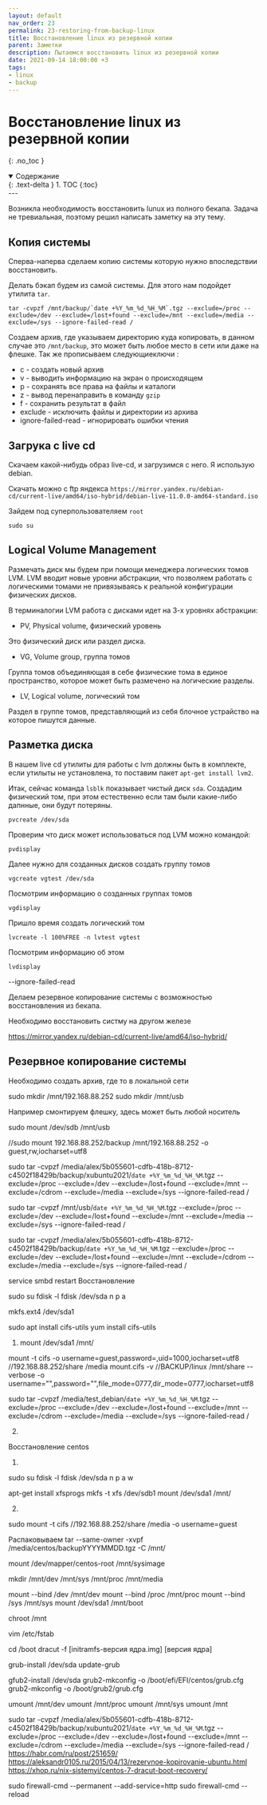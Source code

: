 ```yaml
---
layout: default
nav_order: 23
permalink: 23-restoring-from-backup-linux
title: Восстановление linux из резервной копии
parent: Заметки
description: Пытаемся восстановить linux из резервной копии
date: 2021-09-14 18:00:00 +3
tags:
- linux
- backup
---
```


# Восстановление linux из резервной копии
{: .no_toc }

<details open markdown="block">
  <summary>
    Содержание
  </summary>
  {: .text-delta }
1. TOC
{:toc}
</details>
---

Возникла необходимость восcтановить lunux из полного бекапа. Задача не тревиальная,
поэтому решил написать заметку на эту тему.

## Копия системы

Сперва-наперва сделаем копию системы которую нужно впоследствии восстановить.

Делать бэкап будем из самой системы. Для этого нам подойдет утилита `tar`.

```shell
tar -cvpzf /mnt/backup/`date +%Y_%m_%d_%H_%M`.tgz --exclude=/proc --exclude=/dev --exclude=/lost+found --exclude=/mnt --exclude=/media --exclude=/sys --ignore-failed-read /
```

Создаем архив, где указываем директорию куда копировать, в данном случае это `/mnt/backup`, это может быть любое место в сети или даже на флешке. Так же прописываем следующиеключи :

- c - создать новый архив
- v - выводить информацию на экран о происходящем
- p - сохранять все права на файлы и каталоги
- z - вывод перенаправить в команду `gzip`
- f - сохранить результат в файл
- exclude - исключить файлы и директории из архива
- ignore-failed-read - игнорировать ошибки чтения

## Загрука с live cd

Скачаем какой-нибудь образ live-cd, и загрузимся с него. Я использую debian.

Скачать можно с ftp яндекса `https://mirror.yandex.ru/debian-cd/current-live/amd64/iso-hybrid/debian-live-11.0.0-amd64-standard.iso`

Зайдем под суперпользователяем `root`

```shell
sudo su
```

## Logical Volume Management

Размечать диск мы будем при помощи менеджера логических томов LVM.
LVM вводит новые уровни абстракции, что позволяем работать с логическими томами не привязываясь к реальной конфигурации физических дисков.

В терминалогии LVM работа с дисками идет на 3-х уровнях абстракции:

- PV, Physical volume, физический уровень

Это физический диск или раздел диска.

- VG, Volume group, группа томов

Группа томов объединяющая в себе физические тома в единое пространство, которое может быть размечено на логические разделы.

- LV, Logical volume, логический том

Раздел в группе томов, представляющий из себя блочное устрайство на которое пишутся данные.


## Разметка диска

В нашем live cd утилиты для работы с lvm должны быть в комплекте, если утилыты не установлена, то поставим пакет `apt-get install lvm2`.

Итак, сейчас команда `lsblk` показывает чистый диск `sda`. Создадим физический том, при этом естественно если там были какие-либо дапнные, они будут потеряны.


```shell
pvcreate /dev/sda
```


Проверим что диск может использоваться под LVM можно командой:

```shell
pvdisplay
```


Далее нужно для созданных дисков создать группу томов

```shell
vgcreate vgtest /dev/sda
```

Посмотрим информацию о созданных группах томов

```shell
vgdisplay
```

Пришло время создать логический том

```shell
lvcreate -l 100%FREE -n lvtest vgtest
```

Посмотрим информацию об этом

```shell
lvdisplay
```



--ignore-failed-read

Делаем резервное копирование системы с возможностью восстановления из бекапа.

Необходимо восстановить систму на другом железе

https://mirror.yandex.ru/debian-cd/current-live/amd64/iso-hybrid/

## Резервное копирование системы

Необходимо создать архив, где то в локальной сети

sudo mkdir /mnt/192.168.88.252
sudo mkdir /mnt/usb

Например смонтируем флешку, здесь может быть любой носитель

sudo mount /dev/sdb /mnt/usb

//sudo mount 192.168.88.252/backup /mnt/192.168.88.252 -o guest,rw,iocharset=utf8

sudo tar -cvpzf /media/alex/5b055601-cdfb-418b-8712-c4502f18429b/backup/xubuntu2021/`date +%Y_%m_%d_%H_%M`.tgz --exclude=/proc --exclude=/dev --exclude=/lost+found --exclude=/mnt --exclude=/cdrom --exclude=/media --exclude=/sys --ignore-failed-read /

sudo tar -cvpzf /mnt/usb/`date +%Y_%m_%d_%H_%M`.tgz --exclude=/proc --exclude=/dev --exclude=/lost+found --exclude=/mnt --exclude=/media --exclude=/sys --ignore-failed-read /

sudo tar -cvpzf /media/alex/5b055601-cdfb-418b-8712-c4502f18429b/backup/`date +%Y_%m_%d_%H_%M`.tgz --exclude=/proc --exclude=/dev --exclude=/lost+found --exclude=/mnt --exclude=/cdrom --exclude=/media --exclude=/sys --ignore-failed-read /

service smbd restart
Восстановление

sudo su
fdisk -l
fdisk /dev/sda
n
p
a

mkfs.ext4 /dev/sda1

sudo apt install cifs-utils
yum install cifs-utils

1. mount /dev/sda1 /mnt/

mount -t cifs -o username=guest,password=,uid=1000,iocharset=utf8 //192.168.88.252/share /media
mount.cifs -v //BACKUP/linux /mnt/share  --verbose -o username="",password="",file_mode=0777,dir_mode=0777,iocharset=utf8

sudo tar -cvpzf /media/test_debian/`date +%Y_%m_%d_%H_%M`.tgz --exclude=/proc --exclude=/dev --exclude=/lost+found --exclude=/mnt --exclude=/cdrom --exclude=/media --exclude=/sys --ignore-failed-read /

2.
Восстановление centos

1.
sudo su
fdisk -l
fdisk /dev/sda
n
p
a
w

apt-get install xfsprogs
mkfs -t xfs /dev/sdb1
mount /dev/sda1 /mnt/

2.

sudo mount -t cifs //192.168.88.252/share /media -o username=guest

Распаковываем
tar --same-owner -xvpf /media/centos/backupYYYYMMDD.tgz -C /mnt/

mount /dev/mapper/centos-root /mnt/sysimage

mkdir /mnt/dev /mnt/sys /mnt/proc /mnt/media

mount --bind /dev /mnt/dev
mount --bind /proc /mnt/proc
mount --bind /sys /mnt/sys
mount  /dev/sda1 /mnt/boot

chroot /mnt

vim /etc/fstab

cd /boot
dracut -f [initramfs-версия ядра.img] [версия ядра]

grub-install /dev/sda
update-grub

gfub2-install /dev/sda
grub2-mkconfig -o /boot/efi/EFI/centos/grub.cfg
grub2-mkconfig -o /boot/grub2/grub.cfg


umount /mnt/dev
umount /mnt/proc
umount /mnt/sys
umount /mnt

sudo tar -cvpzf /media/alex/5b055601-cdfb-418b-8712-c4502f18429b/backup/xubuntu2021/`date +%Y_%m_%d_%H_%M`.tgz --exclude=/proc --exclude=/dev --exclude=/lost+found --exclude=/mnt --exclude=/cdrom --exclude=/media --exclude=/sys --ignore-failed-read /
https://habr.com/ru/post/251659/
https://aleksandr0105.ru/2015/04/13/rezervnoe-kopirovanie-ubuntu.html
https://xhop.ru/nix-sistemyi/centos-7-dracut-boot-recovery/

sudo firewall-cmd --permanent --add-service=http
sudo firewall-cmd --reload
